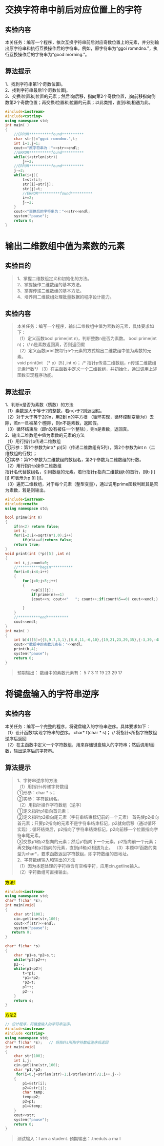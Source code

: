 # 交换字符串中前后对应位置上的字符

## 实验内容

本关任务：编写一个程序，依次互换字符串前后对应奇数位置上的元素，并分别输出原字符串和执行互换操作后的字符串。例如，原字符串为“ggoi romndno.”，执行互换操作后的字符串为“good morning.”。

## 算法提示  
1、找到字符串第1个奇数位置i。  
2、找到字符串最后1个奇数位置j。  
3、交换i位置和j位置的元素；然后i向后移，指向第2个奇数位置，j向前移指向倒数第2个奇数位置；再交换i位置和j位置的元素；以此类推，直到i和j相遇为此。  

```cpp
#include<iostream>
#include<cstring>
using namespace std;
int main( )
{
    //ERROR**********found**********
    char str[]="ggoi romndno.",t;
    int i=1,j=1;
    cout<<"原字符串为："<<str<<endl;
    //ERROR**********found**********
    while(j<strlen(str))
        j+=2;
    //ERROR**********found**********
    j-=2;
    while(i<j){
        t=str[i];
        str[i]=str[j];
        str[j]=t;
        //ERROR**********found**********
        i+=2;
        j-=2;
    }
    cout<<"交换后的字符串为："<<str<<endl;
    system("pause");
    return 0;
} 
```

# 输出二维数组中值为素数的元素

## 实验目的
>1、掌握二维数组定义和初始化的方法。  
2、掌握操作二维数组的基本方法。  
3、掌握传递二维数组的基本方法。  
4、培养用二维数组处理批量数据的程序设计能力。  

## 实验内容  
>本关任务：编写一个程序，输出二维数组中值为素数的元素，具体要求如下：  
（1）定义函数bool prime(int n)，判断整数n是否为素数。
         bool prime(int n)； // n是素数返回真，否则返回假  
（2）定义函数print按每行5个元素的方式输出二维数组中值为素数的元素。  
         void print(int （* p）[5] ,int n)；   /* 指针p传递二维数组，n传递二维数组元素行数*/
（3）在主函数中定义一个二维数组，并初始化，通过调用上述函数实现程序功能。  

## 算法提示
1、判断n是否为素数（质数）的方法  
（1）素数是大于等于2的整数，若n小于2则返回假。  
（2）对于大于等于2的n，用2到 n的平方根 （循环实现，循环控制变量为i）去除，若n一旦被某个i整除，则n不是素数，返回假。  
（3）循环结束后（即n没有被任一个i整除），则n是素数，返回真。  
2、输出二维数组中值为素数的元素的方法  
（1）用行指针p传递二维数组  
①形参：第1个参数为int(* p)[5]（传递二维数组有5列），第2个参数为int n（二维数组的行数）；  
②实参：第1个参数为二维数组的数组名，第2个参数为二维数组的行数。  
（2）用行指针p操作二维数组  
指针名代替数组名，引用数组的元素。若行指针p指向二维数组b的首行，则b [i] [j] 可表示为p [i] [j]。    
（3）遍历二维数组，对于每个元素（整型变量），通过调用prime函数判断其是否为素数，若是则输出。  

```cpp
#include<iostream>
#include<cmath>
using namespace std;

bool prime(int n)
{
	if(n<2) return false;
	int i;
	for(i=2;i<=sqrt(n*1.0);i++)
		if(n%i==0)return false;
	return true;
}
void print(int (*p)[5] ,int n)
{
	int i,j,count=0;
	//**********begin**********
	for(i=0;i<4;i++)
	{
		for(j=0;j<5;j++)
		{
			n=p[i][j];
			if(prime(n)==1) 
            {cout<<n; cout<<"	"; count++;if(count%5==0) cout<<endl;}
            
		}
	}
	//**********end**********
	cout<<endl;
}
int main( )
{
	int b[4][5]={{5,9,7,3,1},{8,0,11,-6,10},{19,21,23,29,35},{-3,39,-48,24,17}};
	cout<<"数组中的素数元素有："<<endl;
	print(b,4);
	system("pause");
    return 0;
}
```
>预期输出：
数组中的素数元素有：
5       7       3       11      19
23      29      17

# 将键盘输入的字符串逆序
## 实验内容  
本关任务：编写一个完整的程序，将键盘输入的字符串逆序。具体要求如下：  
（1）设计函数f实现字符串的逆序。
char* f(char * s)；   // 将指针s所指字符数组逆序后返回  
（2）在主函数中定义一个字符数组，用来存储键盘输入的字符串；然后调用f函数，输出逆序后的字符串。  

## 算法提示  
>1、字符串逆序的方法  
（1）用指针s传递字符数组  
①形参：char * s；  
②实参：字符数组名。  
（2）用指针操作字符数组（逆序）  
①定义指针p1指向首元素；  
②定义指针p2指向尾元素（字符串结束标记前的一个元素）
首先使p2指向首元素；只要p2指向的元素不是字符串结束标记，p2就向后移（通过循环实现）；循环结束后，p2指向了字符串结束标记，p2向前移一个位置指向字符串尾元素。  
③交换p1和p2指向的元素；然后p1指向下一个元素，p2指向前一个元素；再交换p1和p2指向的元素，直到p1和p2相遇为止。
（3）本题中f函数的类型为char*，要求函数返回字符数组，即字符数组的首地址。  
2、字符数组输入和输出的方法  
（1）因为本题处理的字符串含有空格字符，应用cin.getline输入。  
（2）字符数组可直接输出。  

<mark>方法1</mark>

```CPP
#include<iostream>
using namespace std;
char* f(char *s);
int main(void)
{
    char str[100];
    cin.getline(str,100);
    cout<<f(str)<<endl;
    system("pause");
   return 0;
}
                       
char* f(char *s)
{
    char *p1=s,*p2=s,t;
    while(*p2)p2++;
    p2--;
    while(p1<p2){
        t=*p1;
        *p1=*p2;
        *p2=t;
        p1++;
        p2--;
    }
    return s;
}
```
<mark>方法2</mark>


```cpp
// 设计程序，将键盘输入的字符串逆序。
#include<iostream>
#include <cstring>
using namespace std;
char* f(char *s);   // 将指针s所指字符数组逆序后返回
int main(void)
{   
    char str[100];
    int i,j;
    cin.getline(str,100);
    char *p1,*p2;
     for(i=0,j=strlen(str)-1;i<strlen(str)/2;i++,j--)
    {      
        p1=&str[i];
        p2=&str[j];
        char temp;
        temp=p2;
        p2=p1;
        p1=&temp;
    }
    cout<<str;
    system("pause");
    return 0;
}
```
>测试输入：I am a student.
预期输出：.tneduts a ma I